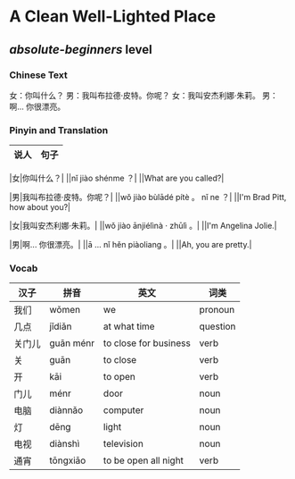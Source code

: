 # A Clean Well-Lighted Place
## *absolute-beginners* level

### Chinese Text
女：你叫什么？
男：我叫布拉德·皮特。你呢？
女：我叫安杰利娜·朱莉。
男：啊... 你很漂亮。

### Pinyin and Translation
|说人|句子|
|----|----|

|女|你叫什么？|
||nǐ jiào shénme ？|
||What are you called?|

|男|我叫布拉德·皮特。你呢？|
||wǒ jiào bùlādé pítè 。 nǐ ne ？|
||I'm Brad Pitt, how about you?|

|女|我叫安杰利娜·朱莉。|
||wǒ jiào ānjiélìnà · zhūlì 。|
||I'm Angelina Jolie.|

|男|啊... 你很漂亮。|
||ā ... nǐ hěn piàoliang 。|
||Ah, you are pretty.|
### Vocab
|汉子|拼音|英文|词类|
|----|----|----|----|
|我们|wǒmen|we|pronoun|
|几点|jǐdiǎn|at what time|question|
|关门儿|guān ménr|to close for business|verb|
|关|guān|to close|verb|
|开|kāi|to open|verb|
|门儿|ménr|door|noun|
|电脑|diànnǎo|computer|noun|
|灯|dēng|light|noun|
|电视|diànshì|television|noun|
|通宵|tōngxiāo|to be open all night|verb|